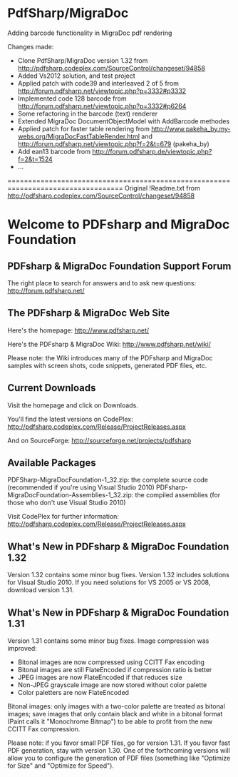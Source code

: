 PdfSharp/MigraDoc
=================

Adding barcode functionality in MigraDoc pdf rendering

Changes made:

- Clone PdfSharp/MigraDoc version 1.32 from http://pdfsharp.codeplex.com/SourceControl/changeset/94858
- Added Vs2012 solution, and test project
- Applied patch with code39 and interleaved 2 of 5 from http://forum.pdfsharp.net/viewtopic.php?p=3332#p3332
- Implemented code 128 barcode from http://forum.pdfsharp.net/viewtopic.php?p=3332#p6264
- Some refactoring in the barcode (text) renderer
- Extended MigraDoc DocumentObjectModel with AddBarcode methodes
- Applied patch for faster table rendering from http://www.pakeha_by.my-webs.org/MigraDocFastTableRender.html and http://forum.pdfsharp.net/viewtopic.php?f=2&t=679 (pakeha_by)
- Add ean13 barcode from http://forum.pdfsharp.de/viewtopic.php?f=2&t=1524
- ...




==================================================================================
Original !Readme.txt from http://pdfsharp.codeplex.com/SourceControl/changeset/94858



Welcome to PDFsharp and MigraDoc Foundation
===========================================

PDFsharp & MigraDoc Foundation Support Forum
--------------------------------------------
The right place to search for answers and to ask new questions:
http://forum.pdfsharp.net/


The PDFsharp & MigraDoc Web Site
--------------------------------
Here's the homepage:
http://www.pdfsharp.net/

Here's the PDFsharp & MigraDoc Wiki:
http://www.pdfsharp.net/wiki/

Please note: the Wiki introduces many of the PDFsharp and MigraDoc samples with screen shots, code snippets, generated PDF files, etc.


Current Downloads
-----------------
Visit the homepage and click on Downloads.

You'll find the latest versions on CodePlex:
http://pdfsharp.codeplex.com/Release/ProjectReleases.aspx

And on SourceForge:
http://sourceforge.net/projects/pdfsharp


Available Packages
------------------
PDFSharp-MigraDocFoundation-1_32.zip: the complete source code (recommended if you're using Visual Studio 2010) 
PDFsharp-MigraDocFoundation-Assemblies-1_32.zip: the compiled assemblies (for those who don't use Visual Studio 2010) 

Visit CodePlex for further information:
http://pdfsharp.codeplex.com/Release/ProjectReleases.aspx


What's New in PDFsharp & MigraDoc Foundation 1.32
-------------------------------------------------
Version 1.32 contains some minor bug fixes.
Version 1.32 includes solutions for Visual Studio 2010.
If you need solutions for VS 2005 or VS 2008, download version 1.31.

What's New in PDFsharp & MigraDoc Foundation 1.31
-------------------------------------------------
Version 1.31 contains some minor bug fixes.
Image compression was improved:
 * Bitonal images are now compressed using CCITT Fax encoding
 * Bitonal images are still FlateEncoded if compression ratio is better
 * JPEG images are now FlateEncoded if that reduces size
 * Non-JPEG grayscale image are now stored without color palette
 * Color paletters are now FlateEncoded

Bitonal images: only images with a two-color palette are
treated as bitonal images; save images that only contain black and
white in a bitonal format (Paint calls it "Monochrome Bitmap")
to be able to profit from the new CCITT Fax compression.

Please note: if you favor small PDF files, go for version 1.31.
If you favor fast PDF generation, stay with version 1.30.
One of the forthcoming versions will allow you to configure the
generation of PDF files (something like "Optimize for Size" and
"Optimize for Speed").

